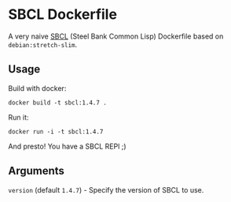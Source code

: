 # SBCL Dockerfile

A very naive [SBCL](http://www.sbcl.org/) (Steel Bank Common Lisp) Dockerfile based on `debian:stretch-slim`.

## Usage

Build with docker:

```
docker build -t sbcl:1.4.7 .
```

Run it:

```
docker run -i -t sbcl:1.4.7
```

And presto! You have a SBCL REPl ;)

## Arguments 

`version` (default `1.4.7`) - Specify the version of SBCL to use.
